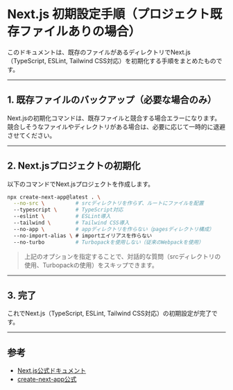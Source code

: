 # Next.js 初期設定手順（プロジェクト既存ファイルありの場合）

このドキュメントは、既存のファイルがあるディレクトリでNext.js（TypeScript, ESLint, Tailwind CSS対応）を初期化する手順をまとめたものです。

---

## 1. 既存ファイルのバックアップ（必要な場合のみ）

Next.jsの初期化コマンドは、既存ファイルと競合する場合エラーになります。競合しそうなファイルやディレクトリがある場合は、必要に応じて一時的に退避させてください。

---

## 2. Next.jsプロジェクトの初期化

以下のコマンドでNext.jsプロジェクトを作成します。

```bash
npx create-next-app@latest . \
  --no-src \          # srcディレクトリを作らず、ルートにファイルを配置
  --typescript \      # TypeScript対応
  --eslint \          # ESLint導入
  --tailwind \        # Tailwind CSS導入
  --no-app \          # appディレクトリを作らない（pagesディレクトリ構成）
  --no-import-alias \ # importエイリアスを作らない
  --no-turbo          # Turbopackを使用しない（従来のWebpackを使用）
```

> 上記のオプションを指定することで、対話的な質問（srcディレクトリの使用、Turbopackの使用）をスキップできます。

---

## 3. 完了

これでNext.js（TypeScript, ESLint, Tailwind CSS対応）の初期設定が完了です。

---

## 参考
- [Next.js公式ドキュメント](https://nextjs.org/docs)
- [create-next-app公式](https://nextjs.org/docs/pages/api-reference/create-next-app) 